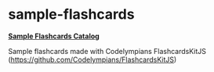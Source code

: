 # sample-flashcards

[<b>Sample Flashcards Catalog</b>](https://codelympians.github.io/sample-flashcards/)

Sample flashcards made with Codelympians FlashcardsKitJS (https://github.com/Codelympians/FlashcardsKitJS)
